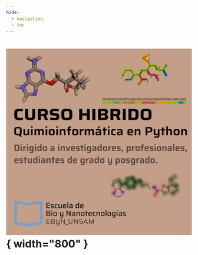 ```yaml
---
hide:
  - navigation
  - toc
---
```


<!--
## Banner Curso Teórico - Práctico 
-->
# ![Banner](img/folleto-frontal-2025.png){ width="800" }
<!-- # ![Banner](img/banner.png){ width="600" } -->
